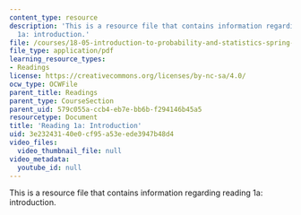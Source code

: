 ```yaml
---
content_type: resource
description: 'This is a resource file that contains information regarding reading
  1a: introduction.'
file: /courses/18-05-introduction-to-probability-and-statistics-spring-2014/3e23243140e0cf95a53eede3947b48d4_MIT18_05S14_Reading1a.pdf
file_type: application/pdf
learning_resource_types:
- Readings
license: https://creativecommons.org/licenses/by-nc-sa/4.0/
ocw_type: OCWFile
parent_title: Readings
parent_type: CourseSection
parent_uid: 579c055a-ccb4-eb7e-bb6b-f294146b45a5
resourcetype: Document
title: 'Reading 1a: Introduction'
uid: 3e232431-40e0-cf95-a53e-ede3947b48d4
video_files:
  video_thumbnail_file: null
video_metadata:
  youtube_id: null
---
```

This is a resource file that contains information regarding reading 1a: introduction.
